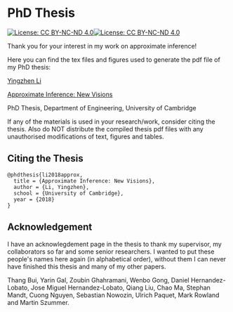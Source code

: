 # PhD Thesis

[![License: CC BY-NC-ND 4.0](https://licensebuttons.net/l/by-nc-nd/4.0/80x15.png)](https://creativecommons.org/licenses/by-nc-nd/4.0/)[![License: CC BY-NC-ND 4.0](https://img.shields.io/badge/License-CC%20BY--NC--ND%204.0-lightgrey.svg)](https://creativecommons.org/licenses/by-nc-nd/4.0/)

Thank you for your interest in my work on approximate inference!

Here you can find the tex files and figures used to generate the pdf file of my PhD thesis:

[Yingzhen Li](http://yingzhenli.net/home/en/)

[Approximate Inference: New Visions](http://yingzhenli.net/home/pdf/phd_thesis.pdf)

PhD Thesis, Department of Engineering, University of Cambridge

If any of the materials is used in your research/work, consider citing the thesis. Also do NOT distribute the compiled thesis pdf files with any unauthorised modifications of text, figures and tables.

## Citing the Thesis
```
@phdthesis{li2018approx,
  title = {Approximate Inference: New Visions},
  author = {Li, Yingzhen},
  school = {University of Cambridge},
  year = {2018}
}
```

## Acknowledgement
I have an acknowlegdement page in the thesis to thank my supervisor, my collaborators so far and some senior researchers. I wanted to put these people's names here again (in alphabetical order), without them I can never have finished this thesis and many of my other papers.

Thang Bui, Yarin Gal, Zoubin Ghahramani, Wenbo Gong, Daniel Hernandez-Lobato, Jose Miguel Hernandez-Lobato, Qiang Liu, Chao Ma, Stephan Mandt, Cuong Nguyen, Sebastian Nowozin, Ulrich Paquet, Mark Rowland and Martin Szummer.
